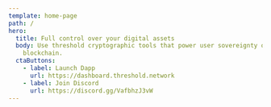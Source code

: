 ```yaml
---
template: home-page
path: /
hero:
  title: Full control over your digital assets
  body: Use threshold cryptographic tools that power user sovereignty on the
    blockchain.
  ctaButtons:
    - label: Launch Dapp
      url: https://dashboard.threshold.network
    - label: Join Discord
      url: https://discord.gg/VafbhzJ3vW
---
```

